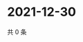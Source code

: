 # 2021-12-30

共 0 条

<!-- BEGIN WEIBO -->
<!-- 最后更新时间 Thu Dec 30 2021 21:13:28 GMT+0800 (China Standard Time) -->

<!-- END WEIBO -->

